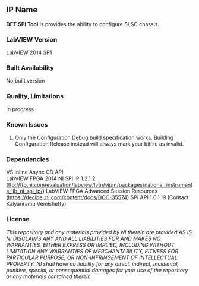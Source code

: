 ## IP Name ##

**DET SPI Tool** is provides the ability to configure SLSC chassis.

### LabVIEW Version ###

LabVIEW 2014 SP1

### Built Availability ###

No built version

### Quality, Limitations ###

In progress

### Known Issues ###

1. Only the Configuration Debug build specification works. Building Configuration Release instead will always mark your bitfile as invalid.

### Dependencies ###

VS Inline Async CD API  
LabVIEW FPGA 2014
NI SPI IP 1.2.1.2 (ftp://ftp.ni.com/evaluation/labview/lvtn/vipm/packages/national_instruments_lib_ni_spi_ip/)
LabVIEW FPGA Advanced Session Resources (https://decibel.ni.com/content/docs/DOC-35574)
SPI API 1.0.1.19 (Contact Kalyanramu Vemishetty)

### License ###

*This repository and any materials provided by NI therein are provided AS IS. NI DISCLAIMS ANY AND ALL LIABILITIES FOR AND MAKES NO WARRANTIES, EITHER EXPRESS OR IMPLIED, INCLUDING WITHOUT LIMITATION ANY WARRANTIES OF MERCHANTABILITY, FITNESS FOR  PARTICULAR PURPOSE, OR NON-INFRINGEMENT OF INTELLECTUAL PROPERTY. NI shall have no liability for any direct, indirect, incidental, punitive, special, or consequential damages for your use of the repository or any materials contained therein.*